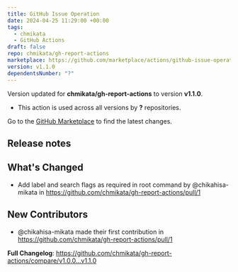 ```yaml
---
title: GitHub Issue Operation
date: 2024-04-25 11:29:00 +00:00
tags:
  - chmikata
  - GitHub Actions
draft: false
repo: chmikata/gh-report-actions
marketplace: https://github.com/marketplace/actions/github-issue-operation
version: v1.1.0
dependentsNumber: "?"
---
```



Version updated for **chmikata/gh-report-actions** to version **v1.1.0**.
- This action is used across all versions by **?** repositories.

Go to the [GitHub Marketplace](https://github.com/marketplace/actions/github-issue-operation) to find the latest changes.

## Release notes

## What's Changed
* Add label and search flags as required in root command by @chikahisa-mikata in https://github.com/chmikata/gh-report-actions/pull/1

## New Contributors
* @chikahisa-mikata made their first contribution in https://github.com/chmikata/gh-report-actions/pull/1

**Full Changelog**: https://github.com/chmikata/gh-report-actions/compare/v1.0.0...v1.1.0
